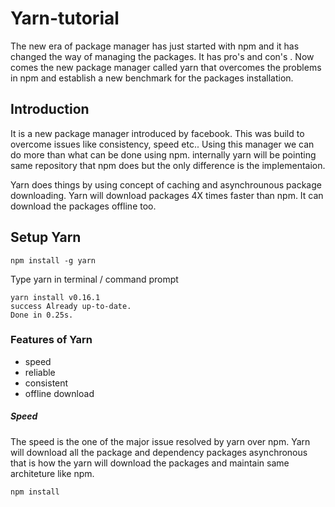 # Yarn-tutorial

The new era of package manager has just started with npm and it has changed the way of managing the packages. It has pro's and con's . Now comes the new package manager called yarn that overcomes the problems in npm and establish a new benchmark for the 
packages installation.

## Introduction

It is a new package manager introduced by facebook. This was build to overcome issues like consistency, speed etc.. Using this manager we can do more than what can be done using npm. internally yarn will be pointing same repository that npm does but the only difference is the implementaion.

Yarn does things by using concept of caching and asynchrounous package downloading. Yarn will download packages 4X times faster than npm. It can download the packages offline too. 

## Setup Yarn 

``````
npm install -g yarn
``````
Type yarn in terminal / command prompt
``````
yarn install v0.16.1                                                                                                 
success Already up-to-date.                                                                                          
Done in 0.25s.
``````

### Features of Yarn

- speed
- reliable
- consistent
- offline download

##### Speed

The speed is the one of the major issue resolved by yarn over npm. Yarn will download all the package and dependency packages asynchronous that is how the yarn will download the packages and maintain same architeture like npm.

``````
npm install 
``````





